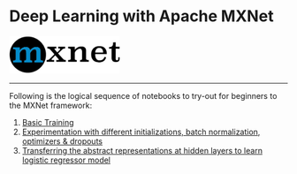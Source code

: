 # Deep Learning with Apache MXNet
<img src="https://github.com/suyashdamle/deep_learning_projects/blob/master/DL_site_images/mxnet_logo.png" width="200"/>

***

Following is the logical sequence of notebooks to try-out for beginners to the MXNet framework:


1. [Basic Training](https://github.com/suyashdamle/Deep_Learning_with_MXNet/blob/master/basic_training.ipynb)
2. [Experimentation with different initializations, batch normalization, optimizers & dropouts](https://github.com/suyashdamle/Deep_Learning_with_MXNet/blob/master/optimizers_dropout_initializations.ipynb)
3. [Transferring the abstract representations at hidden layers to learn logistic regressor model](https://github.com/suyashdamle/Deep_Learning_with_MXNet/blob/master/abstract_img_representations_using_trained_net.ipynb)
